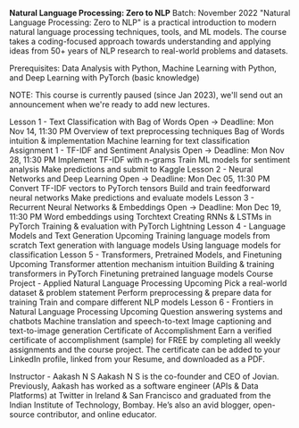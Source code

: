**Natural Language Processing: Zero to NLP**
Batch: November 2022
"Natural Language Processing: Zero to NLP" is a practical introduction to modern natural language processing techniques, tools, and ML models. The course takes a coding-focused approach towards understanding and applying ideas from 50+ years of NLP research to real-world problems and datasets.

Prerequisites: Data Analysis with Python, Machine Learning with Python, and Deep Learning with PyTorch (basic knowledge)

NOTE: This course is currently paused (since Jan 2023), we'll send out an announcement when we're ready to add new lectures.

Lesson 1 - Text Classification with Bag of Words
Open →
Deadline: Mon Nov 14, 11:30 PM
Overview of text preprocessing techniques
Bag of Words intuition & implementation
Machine learning for text classification
Assignment 1 - TF-IDF and Sentiment Analysis
Open →
Deadline: Mon Nov 28, 11:30 PM
Implement TF-IDF with n-grams
Train ML models for sentiment analysis
Make predictions and submit to Kaggle
Lesson 2 - Neural Networks and Deep Learning
Open →
Deadline: Mon Dec 05, 11:30 PM
Convert TF-IDF vectors to PyTorch tensors
Build and train feedforward neural networks
Make predictions and evaluate models
Lesson 3 - Recurrent Neural Networks & Embeddings
Open →
Deadline: Mon Dec 19, 11:30 PM
Word embeddings using Torchtext
Creating RNNs & LSTMs in PyTorch
Training & evaluation with PyTorch Lightning
Lesson 4 - Language Models and Text Generation
Upcoming
Training language models from scratch
Text generation with language models
Using language models for classification
Lesson 5 - Transformers, Pretrained Models, and Finetuning
Upcoming
Transformer attention mechanism intuition
Building & training transformers in PyTorch
Finetuning pretrained language models
Course Project - Applied Natural Language Processing
Upcoming
Pick a real-world dataset & problem statement
Perform preprocessing & prepare data for training
Train and compare different NLP models
Lesson 6 - Frontiers in Natural Language Processing
Upcoming
Question answering systems and chatbots
Machine translation and speech-to-text
Image captioning and text-to-image generation
Certificate of Accomplishment
Earn a verified certificate of accomplishment (sample) for FREE by completing all weekly assignments and the course project. The certificate can be added to your LinkedIn profile, linked from your Resume, and downloaded as a PDF.

Instructor - Aakash N S
Aakash N S is the co-founder and CEO of Jovian. Previously, Aakash has worked as a software engineer (APIs & Data Platforms) at Twitter in Ireland & San Francisco and graduated from the Indian Institute of Technology, Bombay. He’s also an avid blogger, open-source contributor, and online educator.